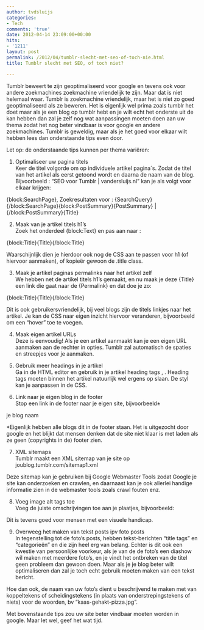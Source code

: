 ```yaml
---
author: tvdsluijs
categories:
- Tech
comments: 'true'
date: 2012-04-14 23:09:00+00:00
hits:
- '1211'
layout: post
permalink: /2012/04/tumblr-slecht-met-seo-of-toch-nie.html
title: Tumblr slecht met SEO, of toch niet?

---
```

Tumblr beweert te zijn geoptimaliseerd voor google en tevens ook voor andere zoekmachines zoekmachine vriendelijk te zijn. Maar dat is niet helemaal waar. Tumblr is zoekmachine vriendelijk, maar het is niet zo goed geoptimaliseerd als ze beweren. Het is eigenlijk wel prima zoals tumblr het doet maar als je een blog op tumblr hebt en je wilt echt het onderste uit de kan hebben dan zal je zelf nog wat aanpassingen moeten doen aan uw thema zodat het nog beter vindbaar is voor google en andere zoekmachines. Tumblr is geweldig, maar als je het goed voor elkaar wilt hebben lees dan onderstaande tips even door.<a name="more"></a>

Let op: de onderstaande tips kunnen per thema variëren:

1. Optimaliseer uw pagina titels  
Keer de titel volgorde om op individuele artikel pagina´s. Zodat de titel van het artikel als eerst getoond wordt en daarna de naam van de blog. Bijvoorbeeld : “SEO voor Tumblr | vandersluijs.nl” kan je als volgt voor elkaar krijgen:

{block:SearchPage}, Zoekresultaten voor : {SearchQuery}{/block:SearchPage}{block:PostSummary}{PostSummary} | {/block:PostSummary}{Title}

2. Maak van je artikel titels h1’s  
Zoek het onderdeel {block:Text} en pas aan naar :

{block:Title}{Title}{/block:Title}

Waarschijnlijk dien je hierdoor ook nog de CSS aan te passen voor h1 (of hiervoor aanmaken), of kopieër gewoon de .title class.

3. Maak je artikel paginas permalinks naar het artikel zelf  
We hebben net de artikel titels h1’s gemaakt, en nu maak je deze {Title} een link die gaat naar de {Permalink} en dat doe je zo:

{block:Title}{Title}{/block:Title}

Dit is ook gebruikersvriendelijk, bij veel blogs zijn de titels linkjes naar het artikel. Je kan de CSS naar eigen inzicht hiervoor veranderen, bijvoorbeeld om een “hover” toe te voegen.

4. Maak eigen artikel URLs  
Deze is eenvoudig! Als je een artikel aanmaakt kan je een eigen URL aanmaken aan de rechter in opties. Tumblr zal automatisch de spaties en streepjes voor je aanmaken.

5. Gebruik meer headings in je artikel  
Ga in de HTML editor en gebruik in je artikel heading tags , . Heading tags moeten binnen het artikel natuurlijk wel ergens op slaan. De styl kan je aanpassen in de CSS.

6. Link naar je eigen blog in de footer  
Stop een link in de footer naar je eigen site, bijvoorbeeld±

je blog naam

*Eigenlijk hebben alle blogs dit in de footer staan. Het is uitgezocht door google en het blijkt dat mensen denken dat de site niet klaar is met laden als ze geen (copyrights in de) footer zien.

7. XML sitemaps  
Tumblr maakt een XML sitemap van je site op joublog.tumblr.com/sitemap1.xml

Deze sitemap kan je gebruiken bij Google Webmaster Tools zodat Google je site kan onderzoeken en crawlen, en daarnaast kan je ook allerlei handige informatie zien in de webmaster tools zoals crawl fouten enz.

8. Voeg image alt tags toe  
Voeg de juiste omschrijvingen toe aan je plaatjes, bijvoorbeeld: 

Dit is tevens goed voor mensen met een visuele handicap.

9. Overweeg het maken van tekst posts ipv foto posts  
In tegenstelling tot de foto’s posts, hebben tekst-berichten “title tags” en “categorieën” en die zijn heel erg van belang. Echter is dit ook een kwestie van persoonlijke voorkeur, als je van de de foto’s een diashow wil maken met meerdere foto’s, en je vindt het ontbreken van de titel geen probleem dan gewoon doen. Maar als je je blog beter wilt optimaliseren dan zal je toch echt gebruik moeten maken van een tekst bericht.

Hoe dan ook, de naam van uw foto’s dient u beschrijvend te maken met van koppeltekens of scheidingstekens (in plaats van onderstrepingstekens of niets) voor de woorden, bv “kaas-gehakt-pizza.jpg”.

Met bovenstaande tips zou uw site beter vindbaar moeten worden in google. Maar let wel, geef het wat tijd.